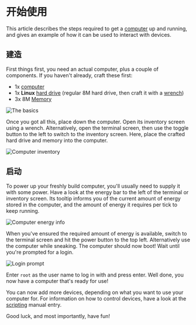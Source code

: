 # 开始使用
This article describes the steps required to get a [computer](block/computer.md) up and running, and gives an example of how it can be used to interact with devices.

## 建造
First things first, you need an actual computer, plus a couple of components. If you haven't already, craft these first:
- 1x [computer](block/computer.md)
- 1x **Linux** [hard drive](item/hard_drive.md) (regular 8M hard drive, then craft it with a [wrench](item/wrench.md))
- 3x 8M [Memory](item/memory.md)

![The basics](../img/getting_started_basics.png)

Once you got all this, place down the computer. Open its inventory screen using a wrench. Alternatively, open the terminal screen, then use the toggle button to the left to switch to the inventory screen. Here, place the crafted hard drive and memory into the computer.

![Computer inventory](../img/getting_started_inventory.png)

## 启动
To power up your freshly build computer, you'll usually need to supply it with some power. Have a look at the energy bar to the left of the terminal or inventory screen. Its tooltip informs you of the current amount of energy stored in the computer, and the amount of energy it requires per tick to keep running.

![Computer energy info](../img/getting_started_energy.png)

When you've ensured the required amount of energy is available, switch to the terminal screen and hit the power button to the top left. Alternatively use the computer while sneaking. The computer should now boot! Wait until you're prompted for a login.

![Login prompt](../img/getting_started_login.png)

Enter `root` as the user name to log in with and press enter. Well done, you now have a computer that's ready for use!

You can now add more devices, depending on what you want to use your computer for. For information on how to control devices, have a look at the [scripting](scripting.md) manual entry.

Good luck, and most importantly, have fun!
